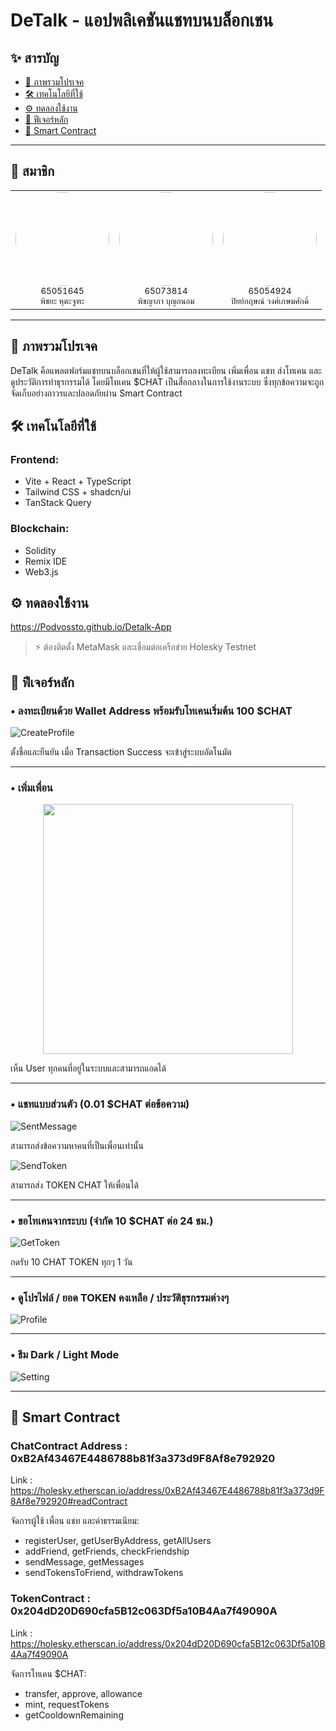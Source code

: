 # DeTalk - แอปพลิเคชันแชทบนบล็อกเชน

## ✨ สารบัญ

- [📄 ภาพรวมโปรเจค](#📄-ภาพรวมโปรเจค)
- [🛠️ เทคโนโลยีที่ใช้](#🛠️-เทคโนโลยที่ใช้)
- [⚙️ ทดลองใช้งาน](#⚙️-ทดลองใช้งาน)
- [🔹 ฟีเจอร์หลัก](#🔹-ฟีเจอร์หลัก)
- [🚀 Smart Contract](#🚀-smart-contract)

---
## 📄 สมาชิก

<table align="center">
  <tr>
    <td align="center">
      <img src="src/pictures/PitchayaProfile.jpg" width="150" height="150" style="object-fit: cover; border-radius: 50%; overflow: hidden;"><br>
      <sub>65051645<br>พิชยะ หุตะจูฑะ</sub>
    </td>
    <td align="center">
      <img src="src/pictures/PitchayapaProfile.jpg" width="150" height="150" style="object-fit: cover; border-radius: 50%; overflow: hidden;"><br>
      <sub>65073814<br>พิชญาภา บุญถนอม</sub>
    </td>
    <td align="center">
      <img src="src/pictures/PiyakitProfile.jpg" width="150" height="150" style="object-fit: cover; border-radius: 50%; overflow: hidden;"><br>
      <sub>65054924<br>ปิยย์กฤษณ์ วงศ์เกษมศักดิ์</sub>
    </td>
  </tr>
</table>


---
## 📄 ภาพรวมโปรเจค

DeTalk คือแพลตฟอร์มแชทบนบล็อกเชนที่ให้ผู้ใช้สามารถลงทะเบียน เพิ่มเพื่อน แชท ส่งโทเคน และดูประวัติการทำธุรกรรมได้ โดยมีโทเคน $CHAT เป็นสื่อกลางในการใช้งานระบบ ซึ่งทุกข้อความจะถูกจัดเก็บอย่างถาวรและปลอดภัยผ่าน Smart Contract

## 🛠️ เทคโนโลยีที่ใช้

### Frontend:

- Vite + React + TypeScript
- Tailwind CSS + shadcn/ui
- TanStack Query

### Blockchain:

- Solidity
- Remix IDE
- Web3.js

## ⚙️ ทดลองใช้งาน

https://Podvossto.github.io/Detalk-App

> ⚡ ต้องติดตั้ง MetaMask และเชื่อมต่อเครือข่าย Holesky Testnet

## 🔹 ฟีเจอร์หลัก

### • ลงทะเบียนด้วย Wallet Address พร้อมรับโทเคนเริ่มต้น 100 $CHAT  
![CreateProfile](src/pictures/Screenshot/CreateProfile.png)
<p>ตั้งชื่อและยืนยัน เมื่อ Transaction Success จะเข้าสู่ระบบอัตโนมัต</p>

---

### • เพิ่มเพื่อน  
<p align="center">
  <img src="src/pictures/Screenshot/AllUser.png" width="400px" />
</p>
<p>เห็น User ทุกคนที่อยู่ในระบบและสามารถแอดได้</p>

---

### • แชทแบบส่วนตัว (0.01 $CHAT ต่อข้อความ)  
![SentMessage](src/pictures/Screenshot/SentMessage.png)
<p>สามารถส่งข้อความหาคนที่เป็นเพื่อนเท่านั้น</p>

![SendToken](src/pictures/Screenshot/SendToken.png)
<p>สามารถส่ง TOKEN CHAT ให้เพื่อนได้</p>

---

### • ขอโทเคนจากระบบ (จำกัด 10 $CHAT ต่อ 24 ชม.)  
![GetToken](src/pictures/Screenshot/GetToken.png)
<p>กดรับ 10 CHAT TOKEN ทุกๆ 1 วัน</p>

---

### • ดูโปรไฟล์ / ยอด TOKEN คงเหลือ / ประวัติธุรกรรมต่างๆ  
![Profile](src/pictures/Screenshot/Profile.png)

---

### • ธีม Dark / Light Mode  
![Setting](src/pictures/Screenshot/Setting.png)

---

## 🚀 Smart Contract

### ChatContract Address : 0xB2Af43467E4486788b81f3a373d9F8Af8e792920

Link : https://holesky.etherscan.io/address/0xB2Af43467E4486788b81f3a373d9F8Af8e792920#readContract

จัดการผู้ใช้ เพื่อน แชท และค่าธรรมเนียม:

- registerUser, getUserByAddress, getAllUsers
- addFriend, getFriends, checkFriendship
- sendMessage, getMessages
- sendTokensToFriend, withdrawTokens

### TokenContract : 0x204dD20D690cfa5B12c063Df5a10B4Aa7f49090A

Link : https://holesky.etherscan.io/address/0x204dD20D690cfa5B12c063Df5a10B4Aa7f49090A

จัดการโทเคน $CHAT:

- transfer, approve, allowance
- mint, requestTokens
- getCooldownRemaining
